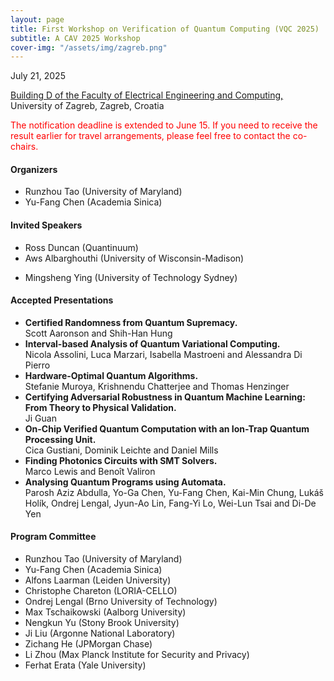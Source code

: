```yaml
---
layout: page
title: First Workshop on Verification of Quantum Computing (VQC 2025)
subtitle: A CAV 2025 Workshop
cover-img: "/assets/img/zagreb.png"
---
```


<div class="workshop-details">
    <span class="workshop-detail">
        <i class="fas fa-calendar-alt"></i> July 21, 2025
    </span>
    <span class="workshop-detail">
        <i class="fas fa-location-dot"></i> <p><a href="https://www.google.com/maps/place/Faculty+of+Electrical+Engineering+and+Computing/@45.8003692,15.968797,17z/data=!3m1!4b1!4m6!3m5!1s0x4765d6f150cf2ccd:0x739e5c279fd98531!8m2!3d45.8003692!4d15.9713773!16zL20vMGd3dDd3?entry=ttu&g_ep=EgoyMDI1MDMxNy4wIKXMDSoJLDEwMjExNDUzSAFQAw%3D%3D">Building D of the Faculty of Electrical Engineering and Computing, </a>  <br/> University of Zagreb, Zagreb, Croatia </p>
    </span>
</div>

<!-- [Presentation Submission](https://easychair.org/conferences/?conf=vqc2025) -->

<!-- <span style="color:red">Due to several requests, we have extended the submission deadline to May 15.</span> -->

<span style="color:red">The notification deadline is extended to June 15. If you need to receive the result earlier for travel arrangements, please feel free to contact the co-chairs.</span>

#### Organizers
- Runzhou Tao (University of Maryland)
- Yu-Fang Chen (Academia Sinica)

#### Invited Speakers
- Ross Duncan (Quantinuum)
- Aws Albarghouthi (University of Wisconsin-Madison)
<!-- - Marco Pistoia (JP Morgan) -->
- Mingsheng Ying (University of Technology Sydney)

#### Accepted Presentations
- **Certified Randomness from Quantum Supremacy.** <br> Scott Aaronson and Shih-Han Hung 
- **Interval-based Analysis of Quantum Variational Computing.** <br> Nicola Assolini, Luca Marzari, Isabella Mastroeni and Alessandra Di Pierro
- **Hardware-Optimal Quantum Algorithms.** <br> Stefanie Muroya, Krishnendu Chatterjee and Thomas Henzinger
- **Certifying Adversarial Robustness in Quantum Machine Learning: From Theory to Physical Validation.** <br> Ji Guan
- **On-Chip Verified Quantum Computation with an Ion-Trap Quantum Processing Unit.** <br> Cica Gustiani, Dominik Leichte and Daniel Mills
- **Finding Photonics Circuits with SMT Solvers.** <br> Marco Lewis and Benoît Valiron
- **Analysing Quantum Programs using Automata.** <br> Parosh Aziz Abdulla, Yo-Ga Chen, Yu-Fang Chen, Kai-Min Chung, Lukáš Holík, Ondrej Lengal, Jyun-Ao Lin, Fang-Yi Lo, Wei-Lun Tsai and Di-De Yen

#### Program Committee
- Runzhou Tao (University of Maryland)
- Yu-Fang Chen (Academia Sinica)
- Alfons Laarman (Leiden University)
- Christophe Chareton (LORIA-CELLO)
- Ondrej Lengal (Brno University of Technology)
- Max Tschaikowski (Aalborg University)
- Nengkun Yu (Stony Brook University)
- Ji Liu (Argonne National Laboratory)
- Zichang He (JPMorgan Chase)
- Li Zhou (Max Planck Institute for Security and Privacy)
- Ferhat Erata (Yale University)

